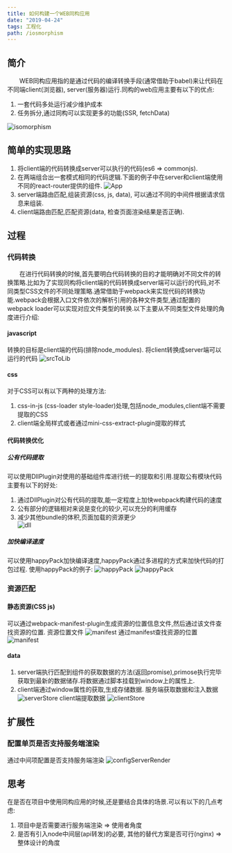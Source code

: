 ```yaml
---
title: 如何构建一个WEB同构应用
date: "2019-04-24"
tags: 工程化
path: /iosmorphism
---
```


## 简介
　　WEB同构应用指的是通过代码的编译转换手段(通常借助于babel)来让代码在不同端client(浏览器), server(服务器)运行.同构的web应用主要有以下的优点:
1. 一套代码多处运行减少维护成本
2. 任务拆分,通过同构可以实现更多的功能(SSR, fetchData)

![isomorphism](./javascriptbasestatic/isomorphism/isomorphism.png)

## 简单的实现思路
1. 将client端的代码转换成server可以执行的代码(es6 => commonjs).
2. 在两端组合出一套模式相同的代码逻辑.下面的例子中在server和client端使用不同的react-router提供的组件.
![App](./javascriptbasestatic/isomorphism/app.png)   
3. server端路由匹配,组装资源(css, js, data), 可以通过不同的中间件根据请求信息来组装.  
4. client端路由匹配,匹配资源(data, 检查页面渲染结果是否正确).

## 过程

### 代码转换
　　在进行代码转换的时候,首先要明白代码转换的目的才能明确对不同文件的转换策略.比如为了实现同构将client端的代码转换成server端可以运行的代码,对不同类型CSS文件的不同处理策略.通常借助于webpack来实现代码的转换功能.webpack会根据入口文件依次的解析引用的各种文件类型,通过配置的webpack loader可以实现对应文件类型的转换.以下主要从不同类型文件处理的角度进行介绍:
#### javascript
转换的目标是client端的代码(排除node_modules).
将client转换成server端可以运行的代码
![srcToLib](./javascriptbasestatic/isomorphism/srctolib.png)
#### css
对于CSS可以有以下两种的处理方法:
1. css-in-js (css-loader style-loader)处理,包括node_modules,client端不需要提取的CSS
2. client端全局样式或者通过mini-css-extract-plugin提取的样式  

#### 代码转换优化
##### 公有代码提取
可以使用DllPlugin对使用的基础组件库进行统一的提取和引用.提取公有模块代码主要有以下的好处:  
1. 通过DllPlugin对公有代码的提取,能一定程度上加快webpack构建代码的速度
2. 公有部分的逻辑相对来说是变化的较少,可以充分的利用缓存
3. 减少其他bundle的体积,页面加载的资源更少  
![dll](./javascriptbasestatic/isomorphism/dll.png)  

##### 加快编译速度
可以使用happyPack加快编译速度,happyPack通过多进程的方式来加快代码的打包过程.
使用happyPack的例子:
![happyPack](./javascriptbasestatic/isomorphism/happy1.png)
![happyPack](./javascriptbasestatic/isomorphism/happy2.png)  

### 资源匹配
#### 静态资源(CSS js)
可以通过webpack-manifest-plugin生成资源的位置信息文件,然后通过该文件查找资源的位置.
资源位置文件
![manifest](./javascriptbasestatic/isomorphism/manifest1.png)
通过manifest查找资源的位置
![manifest](./javascriptbasestatic/isomorphism/manifest2.png)
#### data
1. server端执行匹配到组件的获取数据的方法(返回promise),primose执行完毕获取到最新的数据储存.将数据通过脚本挂载到window上的属性上.
2. client端通过window属性的获取,生成存储数据.
服务端获取数据和注入数据
![serverStore](./javascriptbasestatic/isomorphism/serverStore.png)
client端提取数据
![clientStore](./javascriptbasestatic/isomorphism/clientStore.png) 

## 扩展性

### 配置单页是否支持服务端渲染
通过中间项配置是否支持服务端渲染
![configServerRender](./javascriptbasestatic/isomorphism/configServerRender.png)

## 思考
在是否在项目中使用同构应用的时候,还是要结合具体的场景.可以有以下的几点考虑:
1. 项目中是否需要进行服务端渲染 => 使用者角度
2. 是否有引入node中间层(api转发)的必要, 其他的替代方案是否可行(nginx) => 整体设计的角度
